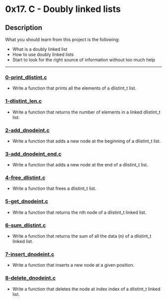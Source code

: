 # 0x17. C - Doubly linked lists

## Description

What you should learn from this project is the following:

- What is a doubly linked list
- How to use doubly linked lists
- Start to look for the right source of information without too much help

---

### [0-print_dlistint.c](./0-print_dlistint.c)

- Write a function that prints all the elements of a dlistint_t list.

### [1-dlistint_len.c](./1-dlistint_len.c)

- Write a function that returns the number of elements in a linked dlistint_t list.

### [2-add_dnodeint.c](./2-add_dnodeint.c)

- Write a function that adds a new node at the beginning of a dlistint_t list.

### [3-add_dnodeint_end.c](./3-add_dnodeint_end.c)

- Write a function that adds a new node at the end of a dlistint_t list.

### [4-free_dlistint.c](./4-free_dlistint.c)

- Write a function that frees a dlistint_t list.

### [5-get_dnodeint.c](./5-get_dnodeint.c)

- Write a function that returns the nth node of a dlistint_t linked list.

### [6-sum_dlistint.c](./6-sum_dlistint.c)

- Write a function that returns the sum of all the data (n) of a dlistint_t linked list.

### [7-insert_dnodeint.c](./7-insert_dnodeint.c)

- Write a function that inserts a new node at a given position.

### [8-delete_dnodeint.c](./8-delete_dnodeint.c)

- Write a function that deletes the node at index index of a dlistint_t linked list.
